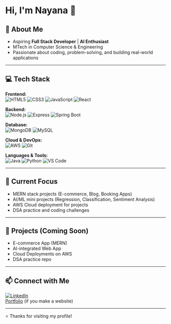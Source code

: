 # Hi, I'm Nayana 👋

## 🎯 About Me
- Aspiring **Full Stack Developer** | **AI Enthusiast**  
- MTech in Computer Science & Engineering  
- Passionate about coding, problem-solving, and building real-world applications  

---

## 💻 Tech Stack

**Frontend:**  
![HTML5](https://img.shields.io/badge/HTML5-E34F26?style=flat-square&logo=html5&logoColor=white) 
![CSS3](https://img.shields.io/badge/CSS3-1572B6?style=flat-square&logo=css3&logoColor=white) 
![JavaScript](https://img.shields.io/badge/JavaScript-F7DF1E?style=flat-square&logo=javascript&logoColor=black) 
![React](https://img.shields.io/badge/React-61DAFB?style=flat-square&logo=react&logoColor=black)

**Backend:**  
![Node.js](https://img.shields.io/badge/Node.js-339933?style=flat-square&logo=nodedotjs&logoColor=white) 
![Express](https://img.shields.io/badge/Express-000000?style=flat-square&logo=express&logoColor=white) 
![Spring Boot](https://img.shields.io/badge/Spring%20Boot-6DB33F?style=flat-square&logo=spring&logoColor=white)

**Database:**  
![MongoDB](https://img.shields.io/badge/MongoDB-47A248?style=flat-square&logo=mongodb&logoColor=white) 
![MySQL](https://img.shields.io/badge/MySQL-4479A1?style=flat-square&logo=mysql&logoColor=white)

**Cloud & DevOps:**  
![AWS](https://img.shields.io/badge/AWS-232F3E?style=flat-square&logo=amazonaws&logoColor=white) 
![Git](https://img.shields.io/badge/Git-F05032?style=flat-square&logo=git&logoColor=white)

**Languages & Tools:**  
![Java](https://img.shields.io/badge/Java-007396?style=flat-square&logo=java&logoColor=white) 
![Python](https://img.shields.io/badge/Python-3776AB?style=flat-square&logo=python&logoColor=white) 
![VS Code](https://img.shields.io/badge/VS%20Code-007ACC?style=flat-square&logo=visual-studio-code&logoColor=white)

---

## 🚀 Current Focus
- MERN stack projects (E-commerce, Blog, Booking Apps)  
- AI/ML mini projects (Regression, Classification, Sentiment Analysis)  
- AWS Cloud deployment for projects  
- DSA practice and coding challenges  

---

## 📂 Projects (Coming Soon)
- E-commerce App (MERN)  
- AI-integrated Web App  
- Cloud Deployments on AWS  
- DSA practice repo  

---

## 📫 Connect with Me
[![LinkedIn](https://img.shields.io/badge/LinkedIn-0A66C2?style=flat-square&logo=linkedin&logoColor=white)](https://www.linkedin.com/)  
[Portfolio](#) (if you make a website)  

---

⭐ Thanks for visiting my profile!

